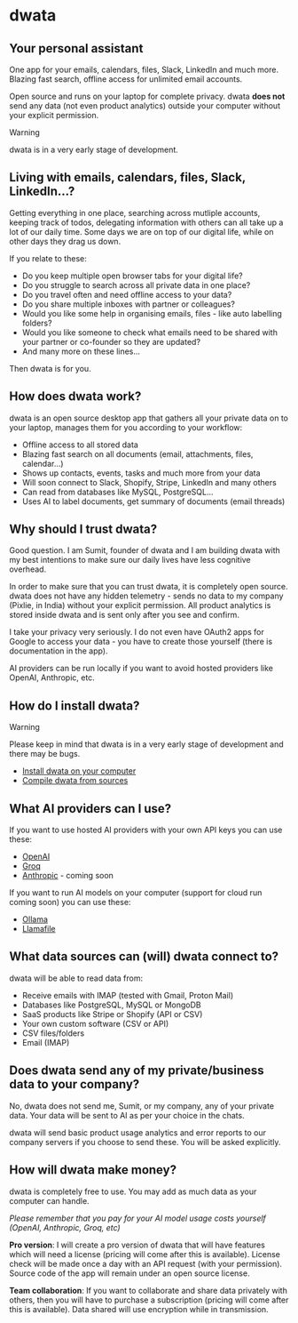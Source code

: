 # dwata

## Your personal assistant
One app for your emails, calendars, files, Slack, LinkedIn and much more. Blazing fast search, offline access for unlimited email accounts.

Open source and runs on your laptop for complete privacy. dwata **does not** send any data (not even product analytics) outside your computer without your explicit permission.

> [!WARNING]
>
> dwata is in a very early stage of development.

## Living with emails, calendars, files, Slack, LinkedIn...?

Getting everything in one place, searching across mutliple accounts, keeping track of todos, delegating information with others can all take up a lot of our daily time. Some days we are on top of our digital life, while on other days they drag us down.

If you relate to these:

- Do you keep multiple open browser tabs for your digital life?
- Do you struggle to search across all private data in one place?
- Do you travel often and need offline access to your data?
- Do you share multiple inboxes with partner or colleagues?
- Would you like some help in organising emails, files - like auto labelling folders?
- Would you like someone to check what emails need to be shared with your partner or co-founder so they are updated?
- And many more on these lines...

Then dwata is for you.

## How does dwata work?

dwata is an open source desktop app that gathers all your private data on to your laptop, manages them for you according to your workflow:

- Offline access to all stored data
- Blazing fast search on all documents (email, attachments, files, calendar...)
- Shows up contacts, events, tasks and much more from your data
- Will soon connect to Slack, Shopify, Stripe, LinkedIn and many others
- Can read from databases like MySQL, PostgreSQL...
- Uses AI to label documents, get summary of documents (email threads)

## Why should I trust dwata?

Good question. I am Sumit, founder of dwata and I am building dwata with my best intentions to make sure our daily lives have less cognitive overhead.

In order to make sure that you can trust dwata, it is completely open source. dwata does not have any hidden telemetry - sends no data to my company (Pixlie, in India) without your explicit permission. All product analytics is stored inside dwata and is sent only after you see and confirm.

I take your privacy very seriously. I do not even have OAuth2 apps for Google to access your data - you have to create those yourself (there is documentation in the app).

AI providers can be run locally if you want to avoid hosted providers like OpenAI, Anthropic, etc.

## How do I install dwata?

> [!WARNING]
>
> Please keep in mind that dwata is in a very early stage of development and there may be bugs.

- [Install dwata on your computer](./docs/INSTALL.md)
- [Compile dwata from sources](./docs/SETUP.md)

## What AI providers can I use?

If you want to use hosted AI providers with your own API keys you can use these:

- [OpenAI](https://platform.openai.com/docs/models)
- [Groq](https://console.groq.com/docs/models)
- [Anthropic](https://www.anthropic.com/product) - coming soon

If you want to run AI models on your computer (support for cloud run coming soon) you can use these:

- [Ollama](https://ollama.com/library)
- [Llamafile](https://github.com/Mozilla-Ocho/llamafile)

## What data sources can (will) dwata connect to?

dwata will be able to read data from:

- Receive emails with IMAP (tested with Gmail, Proton Mail)
- Databases like PostgreSQL, MySQL or MongoDB
- SaaS products like Stripe or Shopify (API or CSV)
- Your own custom software (CSV or API)
- CSV files/folders
- Email (IMAP)

## Does dwata send any of my private/business data to your company?

No, dwata does not send me, Sumit, or my company, any of your private data. Your data will be sent to AI as per your choice in the chats.

dwata will send basic product usage analytics and error reports to our company servers if you choose to send these. You will be asked explicitly.

## How will dwata make money?

dwata is completely free to use. You may add as much data as your computer can handle.

_Please remember that you pay for your AI model usage costs yourself (OpenAI, Anthropic, Groq, etc)_

**Pro version**: I will create a pro version of dwata that will have features which will need a license (pricing will come after this is available). License check will be made once a day with an API request (with your permission). Source code of the app will remain under an open source license.

**Team collaboration**: If you want to collaborate and share data privately with others, then you will have to purchase a subscription (pricing will come after this is available). Data shared will use encryption while in transmission.
